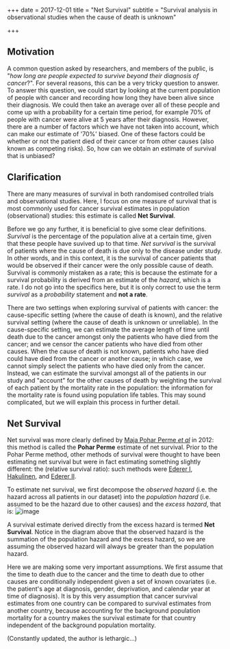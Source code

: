 +++
date = 2017-12-01
title = "Net Survival"
subtitle = "Survival analysis in observational studies when the cause of death is unknown"

+++

## Motivation
A common question asked by researchers, and members of the public, is "*how long are people expected to survive beyond their diagnosis of cancer*?". For several reasons, this can be a very tricky question to answer. To answer this question, we could start by looking at the current population of people with cancer and recording how long they have been alive since their diagnosis. We could then take an average over all of these people and come up with a probability for a certain time period, for example 70% of people with cancer were alive at 5 years after their diagnosis. However, there are a number of factors which we have not taken into account, which can make our estimate of '70%' biased. One of these factors could be whether or not the patient died of their cancer or from other causes (also known as competing risks). So, how can we obtain an estimate of survival that is unbiased?

## Clarification
There are many measures of survival in both randomised controlled trials and observational studies. Here, I focus on one measure of survival that is most commonly used for cancer survival estimates in population (observational) studies: this estimate is called **Net Survival**. 

Before we go any further, it is beneficial to give some clear definitions. *Survival* is the percentage of the population alive at a certain time, given that these people have suvived up to that time. *Net survival* is the survival of patients where the cause of death is due only to the disease under study. In other words, and in this context, it is the survival of cancer patients that would be observed if their cancer were the only possible cause of death. Survival is commonly mistaken as a rate; this is because the estimate for a survival probability is derived from an estimate of the *hazard*, which is a rate. I do not go into the specifics here, but it is only correct to use the term *survival* as a *probability* statement and **not a rate**.

There are two settings when exploring survival of patients with cancer: the cause-specific setting (where the cause of death is known), and the relative survival setting (where the cause of death is unknown or unreliable). In the cause-specific setting, we can estimate the average length of time until death due to the cancer amongst only the patients who have died from the cancer; and we censor the cancer patients who have died from other causes. When the cause of death is not known, patients who have died could have died from the cancer or another cause; in which case, we cannot simply select the patients who have died only from the cancer. Instead, we can estimate the survival amongst all of the patients in our study and "account" for the other causes of death by weighting the survival of each patient by the mortality rate in the population: the information for the mortality rate is found using population life tables. This may sound complicated, but we will explain this process in further detail. 

## Net Survival
Net survival was more clearly defined by [Maja Pohar Perme *et al*](https://onlinelibrary.wiley.com/doi/full/10.1111/j.1541-0420.2011.01640.x) in 2012: this method is called the **Pohar Perme** estimate of net survival. Prior to the Pohar Perme method, other methods of survival were thought to have been estimating net survival but were in fact estimating something slightly different: the (relative survival ratio): such methods were [Ederer I](https://scholar.google.com/scholar_lookup?hl=en&publication_year=1961&pages=101-121&author=F.+Ederer&author=L.+M.+Axtell&author=S.+J.+Cutler&title=The+Relative+Survival+Rate%3A+A+Statistical+Methodology), [Hakulinen](https://www.jstor.org/stable/2529873?origin=crossref&seq=1), and [Ederer II](https://scholar.google.com/scholar_lookup?hl=en&publication_year=1961&pages=101-121&author=F.+Ederer&author=L.+M.+Axtell&author=S.+J.+Cutler&title=The+Relative+Survival+Rate%3A+A+Statistical+Methodology). 

To estimate net survival, we first decompose the *observed hazard* (i.e. the hazard across all patients in our dataset) into the *population hazard* (i.e. assumed to be the hazard due to other causes) and the *excess hazard*, that is: 
![image](https://user-images.githubusercontent.com/33094651/74594443-60255b00-502e-11ea-86bf-25e0ebc7f237.png)

A survival estimate derived directly from the excess hazard is termed **Net Survival**. Notice in the diagram above that the observed hazard is the summation of the population hazard and the excess hazard, so we are assuming the observed hazard will always be greater than the population hazard.

Here we are making some very important assumptions. We first assume that the time to death due to the cancer and the time to death due to other causes are conditionally independent given a set of known covariates (i.e. the patient's age at diagnosis, gender, deprivation, and calendar year at time of diagnosis). It is by this very assumption that cancer survival estimates from one country can be compared to survival estimates from another country, because accounting for the background population mortality for a country makes the survival estimate for that country independent of the background population mortality. 


(Constantly updated, the author is lethargic...)




